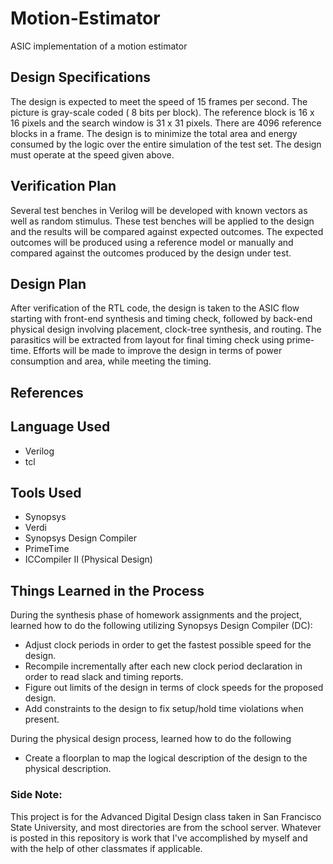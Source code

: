 # Motion-Estimator
ASIC implementation of a motion estimator


## Design Specifications
The design is expected to meet the speed of 15 frames per second. The picture is gray-scale coded ( 8 bits per block). The reference block is 16 x 16 pixels and the search window is 31 x 31 pixels. There are 4096 reference blocks in a frame. 
The design is to minimize the total area and energy consumed by the logic over the entire simulation of the test set. The design must operate at the speed given above. 


## Verification Plan
Several test benches in Verilog will be developed with known vectors as well as random stimulus. These test benches will be applied to the design and the results will be compared against expected outcomes. The expected outcomes will be produced using a reference model or manually and compared against the outcomes produced by the design under test. 


## Design Plan
After verification of the RTL code, the design is taken to the ASIC flow starting with front-end synthesis and timing check, followed by back-end physical design involving placement, clock-tree synthesis, and routing. The parasitics will be extracted from layout for final timing check using prime-time. Efforts will be made to improve the design in terms of power consumption and area, while meeting the timing.

## References

## Language Used 
- Verilog
- tcl

## Tools Used
- Synopsys
- Verdi
- Synopsys Design Compiler
- PrimeTime
- ICCompiler II (Physical Design)

## Things Learned in the Process
During the synthesis phase of homework assignments and the project, learned how to do the following utilizing Synopsys Design Compiler (DC):
- Adjust clock periods in order to get the fastest possible speed for the design.
- Recompile incrementally after each new clock period declaration in order to read slack and timing reports.
- Figure out limits of the design in terms of clock speeds for the proposed design.
- Add constraints to the design to fix setup/hold time violations when present.
  
During the physical design process, learned how to do the following 
- Create a floorplan to map the logical description of the design to the physical description.

### Side Note:
This project is for the Advanced Digital Design class taken in San Francisco State University, and most directories are from the school server. Whatever is posted in this repository is work that I've accomplished by myself and with the help of other classmates if applicable. 

